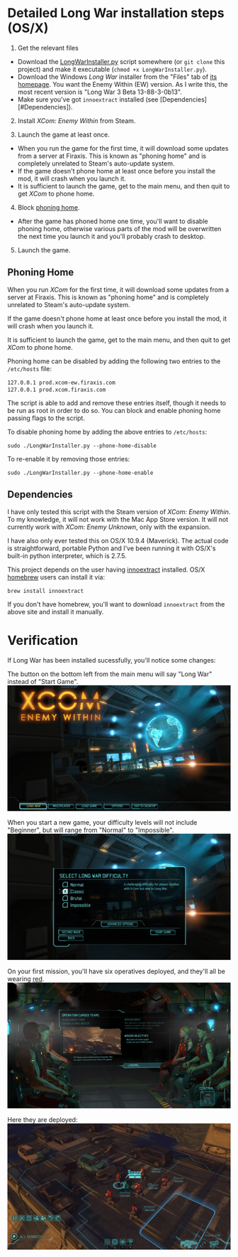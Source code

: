 # Detailed Long War installation steps (OS/X)

1. Get the relevant files
  * Download the 
    [LongWarInstaller.py](https://raw.githubusercontent.com/timgilbert/long-war-unix-installer/master/LongWarInstaller.py)
    script somewhere (or `git clone` this project) and make it executable (`chmod +x LongWarInstaller.py`).
  * Download the Windows *Long War* installer from the "Files" tab of [its homepage](http://www.nexusmods.com/xcom/mods/88/).
    You want the Enemy Within (EW) version. As I write this, the most recent version is "Long War 3 Beta 13-88-3-0b13".
  * Make sure you've got `innoextract` installed (see [Dependencies][#Dependencies]).

2. Install *XCom: Enemy Within* from Steam.

3. Launch the game at least once.
  * When you run the game for the first time, it will download some updates from a server at Firaxis. This is 
    known as "phoning home" and is completely unrelated to Steam's auto-update system.
  * If the game doesn't phone home at least once before you install the mod, it will crash when you launch it.
  * It is sufficient to launch the game, get to the main menu, and then quit to get *XCom* to phone home.

4. Block [phoning home](#Phoning-Home).
  * After the game has phoned home one time, you'll want to disable phoning home, otherwise various parts 
    of the mod will be overwritten the next time you launch it and you'll probably crash to desktop.

5. Launch the game.

## Phoning Home

When you run *XCom* for the first time, it will download some updates from a server at Firaxis. This is 
known as "phoning home" and is completely unrelated to Steam's auto-update system.

If the game doesn't phone home at least once before you install the mod, it will crash when you launch it.

It is sufficient to launch the game, get to the main menu, and then quit to get *XCom* to phone home.

Phoning home can be disabled by adding the following two entries to the `/etc/hosts` file:

    127.0.0.1 prod.xcom-ew.firaxis.com
    127.0.0.1 prod.xcom.firaxis.com

The script is able to add and remove these entries itself, though it needs to be run as root in order to 
do so. You can block and enable phoning home passing flags to the script.

To disable phoning home by adding the above entries to `/etc/hosts`:

    sudo ./LongWarInstaller.py --phone-home-disable 

To re-enable it by removing those entries:

    sudo ./LongWarInstaller.py --phone-home-enable 

## Dependencies

I have only tested this script with the Steam version of *XCom: Enemy Within*. To my knowledge, it will not work 
with the Mac App Store version. It will not currently work with *XCom: Enemy Unknown*, only with the expansion.

I have also only ever tested this on OS/X 10.9.4 (Maverick). The actual code is straightforward, portable 
Python and I've been running it with OS/X's built-in python interpreter, which is 2.7.5.

This project depends on the user having [innoextract](http://constexpr.org/innoextract/) installed. 
OS/X [homebrew](http://brew.sh/) users can install it via:

    brew install innoextract

If you don't have homebrew, you'll want to download `innoextract` from the above site and install it
manually.

# Verification

If Long War has been installed sucessfully, you'll notice some changes:

The button on the bottom left from the main menu will say "Long War" instead of "Start Game".
![Main Menu](https://github.com/timgilbert/long-war-unix-installer/blob/master/docs/images/Long-War-Main-Menu.jpg)

When you start a new game, your difficulty levels will not include "Beginner", but will range 
from "Normal" to "Impossible".
![New Game Options](https://github.com/timgilbert/long-war-unix-installer/blob/master/docs/images/Long-War-New-Game-Options.jpg)

On your first mission, you'll have six operatives deployed, and they'll all be wearing 
[red](http://en.wikipedia.org/wiki/Redshirt_(character)).
![First Mission Dropship](https://github.com/timgilbert/long-war-unix-installer/blob/master/docs/images/Long-War-First-Mission-Dropship.jpg)

Here they are deployed:
![First Mission weapons](https://github.com/timgilbert/long-war-unix-installer/blob/master/docs/images/Long-War-First-Mission-Weapons.jpg)
